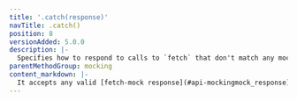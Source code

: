 ```yaml
---
title: '.catch(response)'
navTitle: .catch()
position: 8
versionAdded: 5.0.0
description: |-
  Specifies how to respond to calls to `fetch` that don't match any mocks.
parentMethodGroup: mocking
content_markdown: |-
  It accepts any valid [fetch-mock response](#api-mockingmock_response), and can also take an arbitrary function to completely customise behaviour. If no argument is passed, then every unmatched call will receive a `200` response
---
```

